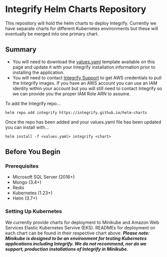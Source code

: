 # Integrify Helm Charts Repository

This repository will hold the helm charts to deploy Integrify. Currently we have separate charts for different Kubernetes environments but these will eventually be merged into one primary chart.



## Summary
- You will need to download the [values.yaml](https://github.com/Integrify/helm-charts/blob/main/values.yaml) template available on this page and update it with your Integrify installation information prior to installing the application.
- You will need to contact [Integrify Support](https://support.integrify.com) to get AWS credentials to pull the Integrify images. If you have an AWS account you can use an IAM identity within your account but you will still need to contact Integrify so we can provide you the proper IAM Role ARN to assume.

To add the Integrify repo...
```
helm repo add integrify https://integrify.github.io/helm-charts
```

Once the repo has been added and your values.yaml file has been updated you can install with...
```
helm install -f <values.yaml> integrify <chart>
```

## Before You Begin

### Prerequisites

- Microsoft SQL Server (2016+)
- Mongo (3.4+)
- Redis
- Kubernetes (1.23+)
- Helm (3.7+)

### Setting Up Kubernetes
We currently provide charts for deployment to Minikube and Amazon Web Services Elastic Kubernetes Servive (EKS). READMEs for deployment on each chart can be found in their respective chart above. **_Please note: Minikube is designed to be an environment for testing Kubernetes applications including Integrify. We do not recommend, nor do we support, production installations of Integrify in Minikube._**
